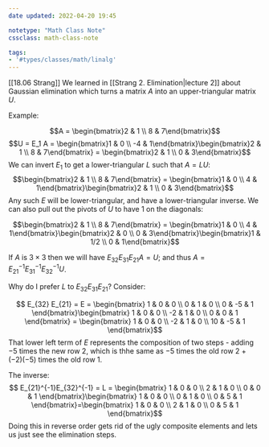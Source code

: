 ```yaml
---
date updated: 2022-04-20 19:45

notetype: "Math Class Note"
cssclass: math-class-note

tags: 
- '#types/classes/math/linalg'
---
```


[[18.06 Strang]]
We learned in [[Strang 2. Elimination|lecture 2]] about Gaussian elimination which turns a matrix $A$ into an upper-triangular matrix $U$. 

Example: 

$$A = \begin{bmatrix}2 & 1 \\ 8 & 7\end{bmatrix}$$
$$U = E_1 A = \begin{bmatrix}1 & 0 \\ -4 & 1\end{bmatrix}\begin{bmatrix}2 & 1 \\ 8 & 7\end{bmatrix} = \begin{bmatrix}2 & 1 \\ 0 & 3\end{bmatrix}$$
We can invert $E_1$ to get a lower-triangular $L$ such that $A = LU$:
$$\begin{bmatrix}2 & 1 \\ 8 & 7\end{bmatrix} = \begin{bmatrix}1 & 0 \\ 4 & 1\end{bmatrix}\begin{bmatrix}2 & 1 \\ 0 & 3\end{bmatrix}$$
Any such $E$ will be lower-triangular, and have a lower-triangular inverse. We can also pull out the pivots of $U$ to have $1$ on the diagonals:

$$\begin{bmatrix}2 & 1 \\ 8 & 7\end{bmatrix} = \begin{bmatrix}1 & 0 \\ 4 & 1\end{bmatrix}\begin{bmatrix}2 & 0 \\ 0 & 3\end{bmatrix}\begin{bmatrix}1 & 1/2 \\ 0 & 1\end{bmatrix}$$

If $A$ is $3 \times 3$ then we will have $E_{32} E_{31}E_{21} A = U$; and thus $A = E_{21}^{-1}E_{31}^{-1}E_{32}^{-1}U$. 

Why do I prefer $L$ to $E_{32} E_{31}E_{21}$? Consider: 

$$ E_{32} E_{21} = E = \begin{bmatrix} 1 & 0 & 0 \\ 0 & 1 & 0 \\ 0 & -5 & 1 \end{bmatrix}\begin{bmatrix} 1 & 0 & 0 \\ -2 & 1 & 0 \\ 0 & 0 & 1 \end{bmatrix} = \begin{bmatrix} 1 & 0 & 0 \\ -2 & 1 & 0 \\ 10 & -5 & 1 \end{bmatrix}$$
That lower left term of $E$ represents the composition of two steps - adding $-5$ times the new row $2$, which is thhe same as  $-5$ times the old row 2 + $(-2)(-5)$ times the old row $1$. 

The inverse: 
$$ E_{21}^{-1}E_{32}^{-1} = L = \begin{bmatrix} 1 & 0 & 0 \\ 2 & 1 & 0 \\ 0 & 0 & 1 \end{bmatrix}\begin{bmatrix} 1 & 0 & 0 \\ 0 & 1 & 0 \\ 0 & 5 & 1 \end{bmatrix}=\begin{bmatrix} 1 & 0 & 0 \\ 2 & 1 & 0 \\ 0 & 5 & 1 \end{bmatrix}$$
Doing this in reverse order gets rid of the ugly composite elements and lets us just see the elimination steps. 
